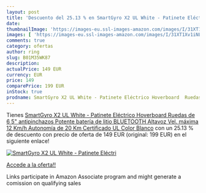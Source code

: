 ```yaml
---
layout: post
title: 'Descuento del 25.13 % en SmartGyro X2 UL White - Patinete Eléctri'
date: 
thumbnailImage: 'https://images-eu.ssl-images-amazon.com/images/I/31XT1Xv1iNL._SL200_.jpg'
images: [ 'https://images-eu.ssl-images-amazon.com/images/I/31XT1Xv1iNL._SL200_.jpg' ]
comments: true
category: ofertas
author: ring
slug: B01M35WK87
description:
actualPrice: 149 EUR
currency: EUR
price: 149
comparePrice: 199 EUR
inStock: true
prodname: SmartGyro X2 UL White - Patinete Eléctrico Hoverboard  Ruedas de 6 5" antipinchazos  Potente batería de litio  BLUETOOTH  Altavoz  Vel. máxima 12 Km/h  Autonomía de 20 Km  Certificado UL  Color Blanco
---
```


Tienes [SmartGyro X2 UL White - Patinete Eléctrico Hoverboard  Ruedas de 6 5" antipinchazos  Potente batería de litio  BLUETOOTH  Altavoz  Vel. máxima 12 Km/h  Autonomía de 20 Km  Certificado UL  Color Blanco](https://www.amazon.es/dp/B01M35WK87/?tag=tolees-21) con un 25.13 % de descuento con precio de oferta de 149 EUR (original: 199 EUR) en el siguiente enlace!

[![SmartGyro X2 UL White - Patinete Eléctri](https://images-eu.ssl-images-amazon.com/images/I/31XT1Xv1iNL._SL200_.jpg)](https://www.amazon.es/dp/B01M35WK87/?tag=tolees-21)

[Accede a la oferta!!](https://www.amazon.es/dp/B01M35WK87/?tag=tolees-21)

Links participate in Amazon Associate program and might generate a comission on qualifying sales


